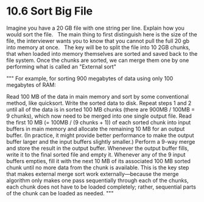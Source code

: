 # 10.6 Sort Big File
Imagine you have a 20 GB file with one string per line. Explain how you would sort
the file.
&nbsp;
The main thing to first distinguish here is the size of the file, the interviewer wants you to know that you cannot
pull the full 20 gb into memory at once.
&nbsp;
The key will be to split the file into 10 2GB chunks, that when loaded into memory themselves are sorted and saved back to the file system.
Once the chunks are sorted, we can merge them one by one performing what is called an "External sort"

"""
For example, for sorting 900 megabytes of data using only 100 megabytes of RAM:

Read 100 MB of the data in main memory and sort by some conventional method, like quicksort.
Write the sorted data to disk.
Repeat steps 1 and 2 until all of the data is in sorted 100 MB chunks (there are 900MB / 100MB = 9 chunks), which now need to be merged into one single output file.
Read the first 10 MB (= 100MB / (9 chunks + 1)) of each sorted chunk into input buffers in main memory and allocate the remaining 10 MB for an output buffer. (In practice, it might provide better performance to make the output buffer larger and the input buffers slightly smaller.)
Perform a 9-way merge and store the result in the output buffer. Whenever the output buffer fills, write it to the final sorted file and empty it. Whenever any of the 9 input buffers empties, fill it with the next 10 MB of its associated 100 MB sorted chunk until no more data from the chunk is available. This is the key step that makes external merge sort work externally—because the merge algorithm only makes one pass sequentially through each of the chunks, each chunk does not have to be loaded completely; rather, sequential parts of the chunk can be loaded as needed.
"""